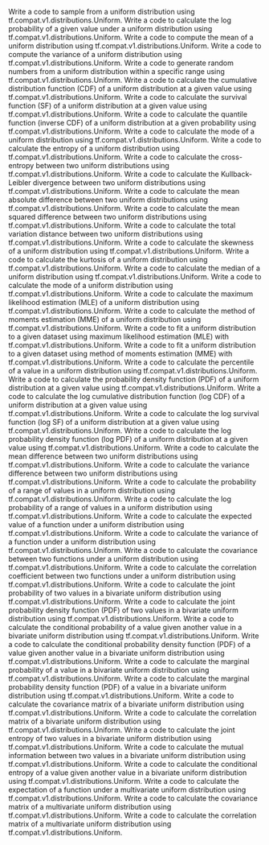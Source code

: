 Write a code to sample from a uniform distribution using tf.compat.v1.distributions.Uniform.
Write a code to calculate the log probability of a given value under a uniform distribution using tf.compat.v1.distributions.Uniform.
Write a code to compute the mean of a uniform distribution using tf.compat.v1.distributions.Uniform.
Write a code to compute the variance of a uniform distribution using tf.compat.v1.distributions.Uniform.
Write a code to generate random numbers from a uniform distribution within a specific range using tf.compat.v1.distributions.Uniform.
Write a code to calculate the cumulative distribution function (CDF) of a uniform distribution at a given value using tf.compat.v1.distributions.Uniform.
Write a code to calculate the survival function (SF) of a uniform distribution at a given value using tf.compat.v1.distributions.Uniform.
Write a code to calculate the quantile function (inverse CDF) of a uniform distribution at a given probability using tf.compat.v1.distributions.Uniform.
Write a code to calculate the mode of a uniform distribution using tf.compat.v1.distributions.Uniform.
Write a code to calculate the entropy of a uniform distribution using tf.compat.v1.distributions.Uniform.
Write a code to calculate the cross-entropy between two uniform distributions using tf.compat.v1.distributions.Uniform.
Write a code to calculate the Kullback-Leibler divergence between two uniform distributions using tf.compat.v1.distributions.Uniform.
Write a code to calculate the mean absolute difference between two uniform distributions using tf.compat.v1.distributions.Uniform.
Write a code to calculate the mean squared difference between two uniform distributions using tf.compat.v1.distributions.Uniform.
Write a code to calculate the total variation distance between two uniform distributions using tf.compat.v1.distributions.Uniform.
Write a code to calculate the skewness of a uniform distribution using tf.compat.v1.distributions.Uniform.
Write a code to calculate the kurtosis of a uniform distribution using tf.compat.v1.distributions.Uniform.
Write a code to calculate the median of a uniform distribution using tf.compat.v1.distributions.Uniform.
Write a code to calculate the mode of a uniform distribution using tf.compat.v1.distributions.Uniform.
Write a code to calculate the maximum likelihood estimation (MLE) of a uniform distribution using tf.compat.v1.distributions.Uniform.
Write a code to calculate the method of moments estimation (MME) of a uniform distribution using tf.compat.v1.distributions.Uniform.
Write a code to fit a uniform distribution to a given dataset using maximum likelihood estimation (MLE) with tf.compat.v1.distributions.Uniform.
Write a code to fit a uniform distribution to a given dataset using method of moments estimation (MME) with tf.compat.v1.distributions.Uniform.
Write a code to calculate the percentile of a value in a uniform distribution using tf.compat.v1.distributions.Uniform.
Write a code to calculate the probability density function (PDF) of a uniform distribution at a given value using tf.compat.v1.distributions.Uniform.
Write a code to calculate the log cumulative distribution function (log CDF) of a uniform distribution at a given value using tf.compat.v1.distributions.Uniform.
Write a code to calculate the log survival function (log SF) of a uniform distribution at a given value using tf.compat.v1.distributions.Uniform.
Write a code to calculate the log probability density function (log PDF) of a uniform distribution at a given value using tf.compat.v1.distributions.Uniform.
Write a code to calculate the mean difference between two uniform distributions using tf.compat.v1.distributions.Uniform.
Write a code to calculate the variance difference between two uniform distributions using tf.compat.v1.distributions.Uniform.
Write a code to calculate the probability of a range of values in a uniform distribution using tf.compat.v1.distributions.Uniform.
Write a code to calculate the log probability of a range of values in a uniform distribution using tf.compat.v1.distributions.Uniform.
Write a code to calculate the expected value of a function under a uniform distribution using tf.compat.v1.distributions.Uniform.
Write a code to calculate the variance of a function under a uniform distribution using tf.compat.v1.distributions.Uniform.
Write a code to calculate the covariance between two functions under a uniform distribution using tf.compat.v1.distributions.Uniform.
Write a code to calculate the correlation coefficient between two functions under a uniform distribution using tf.compat.v1.distributions.Uniform.
Write a code to calculate the joint probability of two values in a bivariate uniform distribution using tf.compat.v1.distributions.Uniform.
Write a code to calculate the joint probability density function (PDF) of two values in a bivariate uniform distribution using tf.compat.v1.distributions.Uniform.
Write a code to calculate the conditional probability of a value given another value in a bivariate uniform distribution using tf.compat.v1.distributions.Uniform.
Write a code to calculate the conditional probability density function (PDF) of a value given another value in a bivariate uniform distribution using tf.compat.v1.distributions.Uniform.
Write a code to calculate the marginal probability of a value in a bivariate uniform distribution using tf.compat.v1.distributions.Uniform.
Write a code to calculate the marginal probability density function (PDF) of a value in a bivariate uniform distribution using tf.compat.v1.distributions.Uniform.
Write a code to calculate the covariance matrix of a bivariate uniform distribution using tf.compat.v1.distributions.Uniform.
Write a code to calculate the correlation matrix of a bivariate uniform distribution using tf.compat.v1.distributions.Uniform.
Write a code to calculate the joint entropy of two values in a bivariate uniform distribution using tf.compat.v1.distributions.Uniform.
Write a code to calculate the mutual information between two values in a bivariate uniform distribution using tf.compat.v1.distributions.Uniform.
Write a code to calculate the conditional entropy of a value given another value in a bivariate uniform distribution using tf.compat.v1.distributions.Uniform.
Write a code to calculate the expectation of a function under a multivariate uniform distribution using tf.compat.v1.distributions.Uniform.
Write a code to calculate the covariance matrix of a multivariate uniform distribution using tf.compat.v1.distributions.Uniform.
Write a code to calculate the correlation matrix of a multivariate uniform distribution using tf.compat.v1.distributions.Uniform.